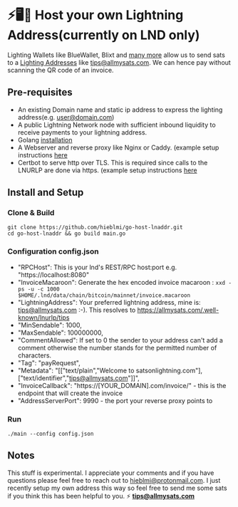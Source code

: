 # ⚡🖥️👾 Host your own Lightning Address(currently on LND only)
Lighting Wallets like BlueWallet, Blixt and [many more](https://github.com/andrerfneves/lightning-address/blob/master/README.md#wallets-supported) allow us to send sats to a [Lighting Addresses](https://lightningaddress.com) like tips@allmysats.com. We can hence pay without scanning the QR code of an invoice.

## Pre-requisites
- An existing Domain name and static ip address to express the lighting address(e.g. user@domain.com)
- A public Lightning Network node with sufficient inbound liquidity to receive payments to your lightning address.
- Golang [installation](https://golang.org/doc/install)
- A Webserver and reverse proxy like Nginx or Caddy. (example setup instructions [here](https://www.digitalocean.com/community/tutorials/how-to-deploy-a-go-web-application-using-nginx-on-ubuntu-18-04)
- Certbot to serve http over TLS. This is required since calls to the LNURLP are done via https. (example setup instructions [here](https://www.digitalocean.com/community/tutorials/how-to-secure-nginx-with-let-s-encrypt-on-ubuntu-18-04)

## Install and Setup
### Clone & Build
```
git clone https://github.com/hieblmi/go-host-lnaddr.git
cd go-host-lnaddr && go build main.go
```
### Configuration config.json
- "RPCHost": This is your lnd's REST/RPC host:port e.g. "https://localhost:8080"
- "InvoiceMacaroon": Generate the hex encoded invoice macaroon : 
```xxd -ps -u -c 1000  $HOME/.lnd/data/chain/bitcoin/mainnet/invoice.macaroon```
- "LightningAddress": Your preferred lightning address, mine is: tips@allmysats.com :-). This resolves to https://allmysats.com/.well-known/lnurlp/tips
- "MinSendable": 1000,
- "MaxSendable": 100000000,
- "CommentAllowed": If set to 0 the sender to your address can't add a comment otherwise the number stands for the permitted number of characters.
- "Tag": "payRequest",
- "Metadata": "[[\"text/plain\",\"Welcome to satsonlightning.com\"],[\"text/identifier\",\"tips@allmysats.com\"]]",
- "InvoiceCallback": "https://[YOUR_DOMAIN].com/invoice/" - this is the endpoint that will create the invoice
- "AddressServerPort": 9990 - the port your reverse proxy points to

### Run
```./main --config config.json```

## Notes
This stuff is experimental. I appreciate your comments and if you have questions please feel free to reach out to hieblmi@protonmail.com.
I just recently setup my own address this way so feel free to send me some sats if you think this has been helpful to you.
 ⚡ **tips@allmysats.com**


